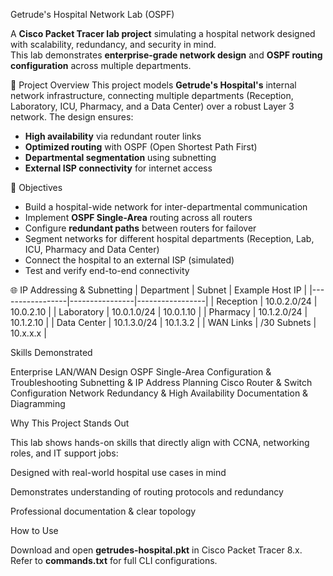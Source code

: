 Getrude's Hospital Network Lab (OSPF)

A **Cisco Packet Tracer lab project** simulating a hospital network designed with scalability, redundancy, and security in mind.  
This lab demonstrates **enterprise-grade network design** and **OSPF routing configuration** across multiple departments.  


 📌 Project Overview
This project models **Getrude's Hospital's** internal network infrastructure, connecting multiple departments (Reception, Laboratory, ICU, Pharmacy, and a Data Center) over a robust Layer 3 network. The design ensures:  
- **High availability** via redundant router links  
- **Optimized routing** with OSPF (Open Shortest Path First)  
- **Departmental segmentation** using subnetting  
- **External ISP connectivity** for internet access 

 🎯 Objectives
- Build a hospital-wide network for inter-departmental communication  
- Implement **OSPF Single-Area** routing across all routers  
- Configure **redundant paths** between routers for failover  
- Segment networks for different hospital departments (Reception, Lab, ICU, Pharmacy and Data Center)  
- Connect the hospital to an external ISP (simulated)  
- Test and verify end-to-end connectivity 

 🌐 IP Addressing & Subnetting
| Department      | Subnet          | Example Host IP |
|-----------------|----------------|-----------------|
| Reception       | 10.0.2.0/24    | 10.0.2.10       |
| Laboratory      | 10.0.1.0/24    | 10.0.1.10       |
| Pharmacy        | 10.1.2.0/24    | 10.1.2.10       |
| Data Center     | 10.1.3.0/24    | 10.1.3.2        |
| WAN Links       | /30 Subnets    | 10.x.x.x        |


Skills Demonstrated

Enterprise LAN/WAN Design
OSPF Single-Area Configuration & Troubleshooting
Subnetting & IP Address Planning
Cisco Router & Switch Configuration
Network Redundancy & High Availability
Documentation & Diagramming


Why This Project Stands Out

This lab shows hands-on skills that directly align with CCNA, networking roles, and IT support jobs:

Designed with real-world hospital use cases in mind

Demonstrates understanding of routing protocols and redundancy

Professional documentation & clear topology


How to Use

Download and open **getrudes-hospital.pkt** in Cisco Packet Tracer 8.x.
Refer to **commands.txt** for full CLI configurations.